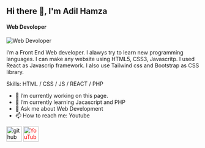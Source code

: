 ## Hi there 👋, I'm Adil Hamza
#### Web Devoloper
![Web Devoloper](https://www.21kschool.com/blog/wp-content/uploads/2022/08/The-Importance-of-Coding-in-21st-Century-Education.png)

I’m a Front End Web developer. I alawys try to learn new programming languages. I can make any website using HTML5, CSS3, Javascritp.
I used React as Javascrip framework. I also use Tailwind css and Bootstrap as CSS library.

Skills: HTML / CSS / JS / REACT / PHP

- 🔭 I’m currently working on this page. 
- 🌱 I’m currently learning Jacascript and PHP 
- 💬 Ask me about Web Development 
- 📫 How to reach me: Youtube 


[<img style='color:orenge;' src='https://cdn.jsdelivr.net/npm/simple-icons@3.0.1/icons/github.svg' alt='github' height='40'>](https://github.com/https://github.com/adilhamza-learnwithadil)  [<img style='color:red;' src='https://cdn.jsdelivr.net/npm/simple-icons@3.0.1/icons/youtube.svg' alt='YouTube' height='40'>](https://www.youtube.com/channel/https://www.youtube.com/@LearnwithAdil-coding)  


